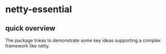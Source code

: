 # netty-essential
## quick overview

The package trieas to demonstrate some key ideas supporting a complex framework like netty.


